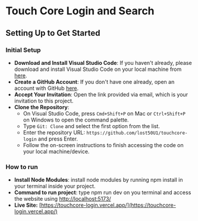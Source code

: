 # Touch Core Login and Search

## Setting Up to Get Started

### Initial Setup

- **Download and Install Visual Studio Code**: If you haven't already, please download and install Visual Studio Code on your local machine from [here](https://code.visualstudio.com/).
- **Create a GitHub Account**: If you don't have one already, open an account with GitHub [here](https://github.com/).
- **Accept Your Invitation**: Open the link provided via email, which is your invitation to this project.
- **Clone the Repository**:
  - On Visual Studio Code, press `Cmd+Shift+P` on Mac or `Ctrl+Shift+P` on Windows to open the command palette.
  - Type `Git: Clone` and select the first option from the list.
  - Enter the repository URL: `https://github.com/lost50U1/touchcore-login` and press Enter.
  - Follow the on-screen instructions to finish accessing the code on your local machine/device.

### How to run

- **Install Node Modules**: install node modules by running npm install in your terminal inside your project.
- **Command to run project**: type npm run dev on you terminal and access the website using [http://localhost:5173/](http://localhost:5173/)
- **Live Site:** [https://touchcore-login.vercel.app/](https://touchcore-login.vercel.app/)
